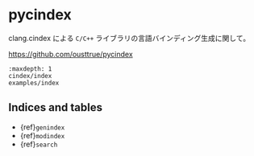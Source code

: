 # pycindex

clang.cindex による `C/C++` ライブラリの言語バインディング生成に関して。

<https://github.com/ousttrue/pycindex>

```{toctree}
:maxdepth: 1
cindex/index
examples/index
```

## Indices and tables

-   {ref}`genindex`
-   {ref}`modindex`
-   {ref}`search`
